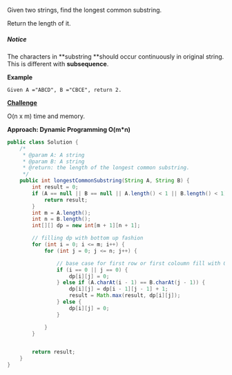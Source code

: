 Given two strings, find the longest common substring.

Return the length of it.

##### Notice

The characters in **substring **should occur continuously in original string. This is different with **subsequence**.

**Example**

```
Given A ="ABCD", B ="CBCE", return 2.
```

[**Challenge**](http://www.lintcode.com/en/problem/longest-common-substring/#challenge)

O\(n x m\) time and memory.

**Approach: Dynamic Programming O\(m\*n\)**

```java
public class Solution {
    /*
     * @param A: A string
     * @param B: A string
     * @return: the length of the longest common substring.
     */
    public int longestCommonSubstring(String A, String B) {
        int result = 0;
        if (A == null || B == null || A.length() < 1 || B.length() < 1) {
            return result;
        }
        int m = A.length();
        int n = B.length();
        int[][] dp = new int[m + 1][n + 1];

        // filling dp with bottom up fashion
        for (int i = 0; i <= m; i++) {
            for (int j = 0; j <= n; j++) {

                // base case for first row or first coloumn fill with 0
                if (i == 0 || j == 0) {
                    dp[i][j] = 0;
                } else if (A.charAt(i - 1) == B.charAt(j - 1)) {
                    dp[i][j] = dp[i - 1][j - 1] + 1;
                    result = Math.max(result, dp[i][j]);
                } else {
                    dp[i][j] = 0;
                }

            }
        }


        return result;
    }
}
```



